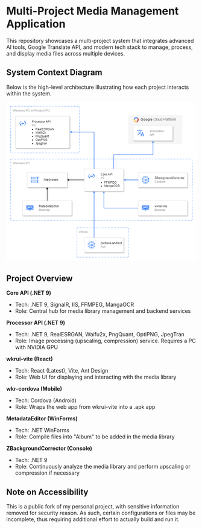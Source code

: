 # Multi-Project Media Management Application

This repository showcases a multi-project system that integrates advanced AI tools, Google Translate API, and modern tech stack to manage, process, and display media files across multiple devices.

## System Context Diagram

Below is the high-level architecture illustrating how each project interacts within the system.

![System Context Diagram](./_docs/SystemContextDiagram.png)

## Project Overview

**Core API (.NET 9)**  
- Tech: .NET 9, SignalR, IIS, FFMPEG, MangaOCR
- Role: Central hub for media library management and backend services

**Processor API (.NET 9)**  
- Tech: .NET 9, RealESRGAN, Waifu2x, PngQuant, OptiPNG, JpegTran  
- Role: Image processing (upscaling, compression) service. Requires a PC with NVIDIA GPU

**wkrui-vite (React)**  
- Tech: React (Latest), Vite, Ant Design  
- Role: Web UI for displaying and interacting with the media library

**wkr-cordova (Mobile)**  
- Tech: Cordova (Android)  
- Role: Wraps the web app from wkrui-vite into a .apk app

**MetadataEditor (WinForms)**  
- Tech: .NET WinForms  
- Role: Compile files into "Album" to be added in the media library

**ZBackgroundCorrector (Console)**  
- Tech: .NET 9
- Role: Continuously analyze the media library and perform upscaling or compression if necessary

## Note on Accessibility

This is a public fork of my personal project, with sensitive information removed for security reason. As such, certain configurations or files may be incomplete, thus requiring additional effort to actually build and run it.